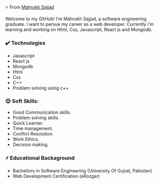 ⭐️ From [Mahrukh Sajjad](https://github.com/Mahrukh-Sajjad)

<div align="center"></div>
Welcome to my GitHub! I'm Mahrukh Sajjad, a software engineering graduate. I want to persue my career as a web developer. Currently i'm learning and working on Html, Css, Javascript, React js and Mongodb.

### ✔️ Technologies
- Javascript
- React js
- Mongodb
- Html
- Css
- C++
- Problem solving using c++

### 😍 Soft Skills:
- Good Communication skills.
- Problem solving skills.
- Quick Learner.
- Time management.
- Conflict Resolution.
- Work Ethics.
- Decision making.

### ⚡ Educational Backaground
- Bachellors in Software Engineering (University Of Gujrat, Pakistan)
- Web Development Certification (eRozgar)



